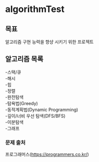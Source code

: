 # algorithmTest

## 목표
알고리즘 구현 능력을 향샹 시키기 위한 프로젝트

## 알고리즘 목록
-스택/큐 <br>
-해시 <br>
-힙 <br>
-정렬 <br>
-완전탐색 <br>
-탐욕법(Greedy) <br>
-동적계획법(Dynamic Programming) <br>
-깊이/너비 우선 탐색(DFS/BFS) <br>
-이분탐색 <br>
-그래프 <br>

### 문제 출처
프로그래머스(https://programmers.co.kr/)
